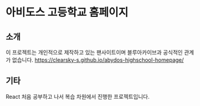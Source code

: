 # 아비도스 고등학교 홈페이지
## 소개
이 프로젝트는 개인적으로 제작하고 있는 팬사이트이며 블루아카이브과 공식적인 관계가 없습니다.
https://clearsky-s.github.io/abydos-highschool-homepage/
## 기타
React 처음 공부하고 나서 복습 차원에서 진행한 프로젝트입니다.
